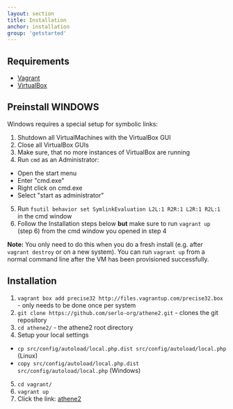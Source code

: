 ```yaml
---
layout: section
title: Installation
anchor: installation
group: 'getstarted'
---
```


## Requirements

* [Vagrant](http://www.vagrantup.com/)
* [VirtualBox](https://www.virtualbox.org/)

## Preinstall WINDOWS

Windows requires a special setup for symbolic links:

1. Shutdown all VirtualMachines with the VirtualBox GUI
2. Close all VirtualBox GUIs
3. Make sure, that no more instances of VirtualBox are running
4. Run `cmd` as an Administrator:
 * Open the start menu
 * Enter "cmd.exe"
 * Right click on cmd.exe
 * Select "start as administrator"
5. Run `fsutil behavior set SymlinkEvaluation L2L:1 R2R:1 L2R:1 R2L:1` in the cmd window
6. Follow the Installation steps below **but** make sure to run `vagrant up` (step 6) from the cmd window you opened in step 4

**Note:** You only need to do this when you do a fresh install (e.g. after `vagrant destroy` or on a new system).
You can run `vagrant up` from a normal command line after the VM has been provisioned successfully.

## Installation

1. `vagrant box add precise32 http://files.vagrantup.com/precise32.box` - only needs to be done once per system
2. `git clone https://github.com/serlo-org/athene2.git` - clones the git repository
3. `cd athene2/` - the athene2 root directory
4. Setup your local settings
 * `cp src/config/autoload/local.php.dist src/config/autoload/local.php` (Linux)
 * `copy src/config/autoload/local.php.dist src/config/autoload/local.php` (Windows)
5. `cd vagrant/`
6. `vagrant up`
7. Click the link: [athene2](http://localhost:4567)
